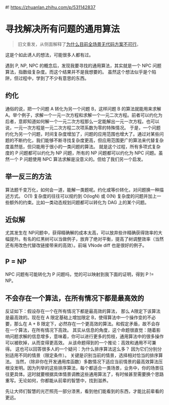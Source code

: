 #! https://zhuanlan.zhihu.com/p/531142837
# 寻找解决所有问题的通用算法

> 旧文重发，从侧面解释了[为什么目前全场景无代码方案不可行](https://zhuanlan.zhihu.com/p/459375469)。


这是个如此诱人的想法，可能很多人都有过。

遇到 P, NP, NPC 的概念后，发现我要寻找的通用算法，其实就是一个 NPC 问题算法，指数级复杂度。而这个结果并不是我想要的。
虽然这个想法似乎是个陷阱，但过程中，学到了不少有意思的东西。

## 约化

通俗的说，把一个问题 A 转化为另一个问题 B，这样问题 B 的算法就能用来求解 A。举个例子，求解一个一元一次方程和求解一个一元二次方程。前者可以约化为后者，意即知道如何解一个一元二次方程那么一定能解出一元一次方程。也可以说，一元一次方程是一元二次方程二次项系数为零的特殊情况。
于是，一个问题约化为另一个问题，时间复杂度增加了，问题的应用范围也增大了。通过对某些问题的不断约化，我们能够不断寻找复杂度更高，但应用范围更广的算法来代替复杂度虽然低，但只能用于很小的一类问题的算法。
就是这个过程，所有多项式复杂度的 P 问题都可以约化为 NP 问题，所有的 NP 问题都可以约化为 NPC 问题。虽然一个 P 问题使用 NPC 算法求解是没意义的。但给了我们另一个启发。

## 举一反三的方法

算法题千变万化，如何会一道，能解一类题呢。约化或等价转化，对问题换一种描述方式。
O(1) 复杂度的往往可以规约到 O(logN) 或 0(N) 复杂度的问题并加上一些额外的约束。比如一类动态规划问题都可以转化为 DAG 上的某个问题。

## 近似解

尤其发生在 NP问题中，获得精确解的成本太高，可以放弃些许精确获得效率的大幅提升。有名的红黑树可以当做例子，放弃了绝对平衡，提高了树调整效率（当然还有用改色代替改链接带来的高效）。前端 VNode diff 也是很好的例子。

## P = NP

NPC 问题有可能转化为 P 问题吗，觉的可以映射到我下面的证明，得到 P != NP。

## 不会存在一个算法，在所有情况下都是最高效的

反证如下：假设存在一个在所有情况下都是最高效的算法， 那么 A限定下该算法是最高效的。现在在 A 限定基础上增加限定 B，使得算法中一个操作变的不必要，那么在 A + B 限定下，必然存在一个更高效的算法。和假定矛盾，故不会存在一个算法，在所有情况下高效。
其实从信息的角度，这个命题很直觉：随着影响问题求解的信息增多，意味着，你可以进行更多的剪枝，通用算法中的很多操作可以被砍掉，从而变得更高效。
从该命题得到的一个推论：高效和通用不可兼得。
这也可以回答很多人的一个疑问：为什么排序算法这么多？ 因为它们分别分别适用不同的情景（限定条件）。 关键是识别当前的情景，选择相对恰当的排序算法。 当然，（除非你在开发通用库函数）多数情况下适应当前情景的最高效算法压根没发明。因为列举的这些排序算法，每个都适合一类场景，业务中，你的场景往往更具体。这时就要根据具体情景调教这些通用算法了，有时候甚至需要换个思路重写。无论如何，你都能从前辈的智慧中，找到滋养。

先让大师们智慧的光芒照亮一部分漆黑，看到他们能看到的东西，才能比前辈看的更远。
